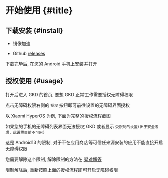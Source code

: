 # 开始使用 {#title}

<script setup>
import ApkDownloadButton from '/.vitepress/components/ApkDownloadButton.vue';
</script>

## 下载安装 {#install}

- 镜像加速 <ApkDownloadButton />

- Github [releases](https://github.com/gkd-kit/gkd/releases/latest)

下载完毕后, 在您的 Android 手机上安装并打开

## 授权使用 {#usage}

打开后进入 GKD 的首页, 要想 GKD 正常工作需要授权无障碍权限

点击无障碍权限右侧的 `授权` 按钮即可前往设置的无障碍界面授权

以 Xiaomi HyperOS 为例, 下面为完整的授权流程截图

<ImageTable :images="[['0001.png','0002.png','0003.png','0004.png'], ['0005.png','0006.png','0007.png','0008.png']]" />

如果您的手机的无障碍列表界面无法授权 GKD 或者显示 `受限制的设置(出于安全考虑，此设置目前不可用)`

这是 Android13 的限制, 对于不在应用商店等可信任来源安装的应用不能直接开启无障碍权限

您需要解除这个限制, 解除限制的方法在 [疑难解答](/guide/faq)

限制解除后, 重新按照上面的授权流程即可开启无障碍权限

